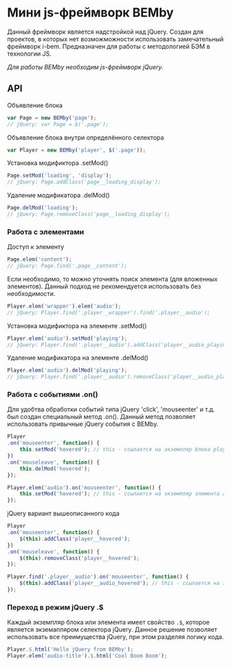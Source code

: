# Мини js-фреймворк BEMby
Данный фреймворк является надстройкой над jQuery.
Создан для проектов, в которых нет возможможности использовать замечательный фреймворк i-bem.
Предназначен для работы с методологией БЭМ в технологии JS.

_Для работы BEMby необходим js-фреймворк jQuery._

## API
Объявление блока
```js
var Page = new BEMby('page');
// jQuery: var Page = $('.page');
```

Объявление блока внутри определённого селектора
```js
var Player = new BEMby('player', $('.page'));
```

Установка модификтора .setMod()
```js
Page.setMod('loading', 'display');
// jQuery: Page.addClass('page__loading_display');
```

Удаление модификатора .delMod()
```js
Page.delMod('loading');
// jQuery: Page.removeClass('page__loading_display');
```

### Работа с элементами

Доступ к элементу
```js
Page.elem('content');
// jQuery: Page.find('.page__content');
```

Если необходимо, то можно уточнять поиск элемента (для вложенных элементов).  Данный подход не рекомендуется использовать без необходимости.
```js
Player.elem('wrapper').elem('audio');
// jQuery: Player.find('.player__wrapper').find('.player__audio');
```

Установка модификтора на элементе .setMod()
```js
Player.elem('audio').setMod('playing');
// jQuery: Player.find('.player__audio').addClass('player__audio_playing');
```

Удаление модификатора на элементе .delMod()
```js
Player.elem('audio').delMod('playing');
// jQuery: Player.find('.player__audio').removeClass('player__audio_playing');
```

### Работа с событиями .on()
Для удобтва обработки событий типа jQuery 'click', 'mouseenter' и т.д. был создан специальный метод .on().
Данный метод позволяет использовать привычные jQuery события с BEMby.

```js
Player
.on('mouseenter', function() {
    this.setMod('hovered'); // this - ссылается на экземпляр блока player
})
.on('mouseleave', function() {
    this.delMod('hovered');
});

Player.elem('audio').on('mouseenter', function() {
    this.setMod('hovered'); // this - ссылается на экземпляр элемента audio
});
```

jQuery вариант вышеописанного кода
```js
Player
.on('mouseenter', function() {
    $(this).addClass('player__hovered');
})
.on('mouseleave', function() {
    $(this).removeClass('player__hovered');
});

Player.find('.player__audio').on('mouseenter', function() {
    $(this).addClass('player__audio_hovered'); // this - ссылается на экземпляр элемента audio
});
```

### Переход в режим jQuery .$
Каждый экземпляр блока или элемента имеет свойство ```.$```, которое является экземапляром селектора jQuery.
Данное решение позволяет использовать все преимущества jQuery, при этом разделяя логику кода.

```js
Player.$.html('Hello jQuery from BEMby');
Player.elem('audio-title').$.html('Cool Boom Boom');
```
